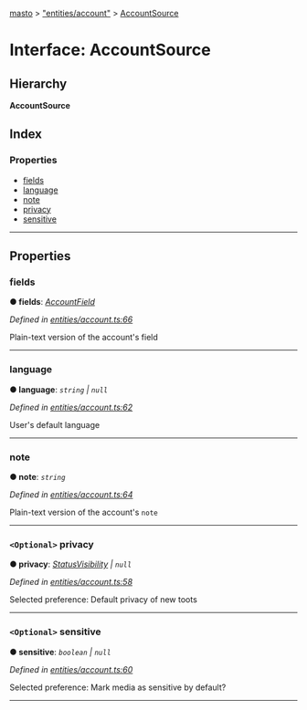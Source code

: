 [masto](../README.md) > ["entities/account"](../modules/_entities_account_.md) > [AccountSource](../interfaces/_entities_account_.accountsource.md)

# Interface: AccountSource

## Hierarchy

**AccountSource**

## Index

### Properties

* [fields](_entities_account_.accountsource.md#fields)
* [language](_entities_account_.accountsource.md#language)
* [note](_entities_account_.accountsource.md#note)
* [privacy](_entities_account_.accountsource.md#privacy)
* [sensitive](_entities_account_.accountsource.md#sensitive)

---

## Properties

<a id="fields"></a>

###  fields

**● fields**: *[AccountField](_entities_account_.accountfield.md)*

*Defined in [entities/account.ts:66](https://github.com/neet/masto.js/blob/84b2118/src/entities/account.ts#L66)*

Plain-text version of the account's field

___
<a id="language"></a>

###  language

**● language**: *`string` \| `null`*

*Defined in [entities/account.ts:62](https://github.com/neet/masto.js/blob/84b2118/src/entities/account.ts#L62)*

User's default language

___
<a id="note"></a>

###  note

**● note**: *`string`*

*Defined in [entities/account.ts:64](https://github.com/neet/masto.js/blob/84b2118/src/entities/account.ts#L64)*

Plain-text version of the account's `note`

___
<a id="privacy"></a>

### `<Optional>` privacy

**● privacy**: *[StatusVisibility](../modules/_entities_status_.md#statusvisibility) \| `null`*

*Defined in [entities/account.ts:58](https://github.com/neet/masto.js/blob/84b2118/src/entities/account.ts#L58)*

Selected preference: Default privacy of new toots

___
<a id="sensitive"></a>

### `<Optional>` sensitive

**● sensitive**: *`boolean` \| `null`*

*Defined in [entities/account.ts:60](https://github.com/neet/masto.js/blob/84b2118/src/entities/account.ts#L60)*

Selected preference: Mark media as sensitive by default?

___

